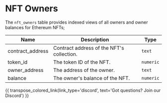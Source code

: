 # NFT Owners

The `nft_owners` table provides indexed views of all owners and owner balances for Ethereum NFTs;

| Name                | Description                                                                 | Type        |
| --------- | --------- | --------------------------------------------------------------------------- |
| contract_address | Contract address of the NFT's collection. | `text` |
| token_id | The token ID of the NFT. | `numeric` |
| owner_address | The address of the owner. | `text` |
| balance | The owner's balance of the NFT. | `numeric` |

{{ transpose_colored_link(link_type='discord', text='Got questions?  Join our Discord') }}
